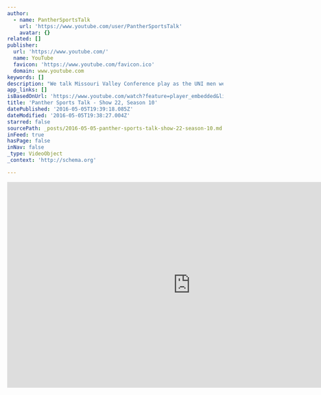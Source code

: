 ```yaml
---
author:
  - name: PantherSportsTalk
    url: 'https://www.youtube.com/user/PantherSportsTalk'
    avatar: {}
related: []
publisher:
  url: 'https://www.youtube.com/'
  name: YouTube
  favicon: 'https://www.youtube.com/favicon.ico'
  domain: www.youtube.com
keywords: []
description: "We talk Missouri Valley Conference play as the UNI men were on the road twice this week. We talk to a former coach that was inducted into UNI's Hall of Fame. Look at an upperclassman that can do it all, and a senior that's dead-on from downtown."
app_links: []
isBasedOnUrl: 'https://www.youtube.com/watch?feature=player_embedded&list=PL5zm11HJbk47FzzeMZuScB3sGIynglUOZ&v=O2Szzc2lFzE'
title: 'Panther Sports Talk - Show 22, Season 10'
datePublished: '2016-05-05T19:39:18.085Z'
dateModified: '2016-05-05T19:38:27.004Z'
starred: false
sourcePath: _posts/2016-05-05-panther-sports-talk-show-22-season-10.md
inFeed: true
hasPage: false
inNav: false
_type: VideoObject
_context: 'http://schema.org'

---
```

<iframe src="https://cdn.embedly.com/widgets/media.html?src=https%3A%2F%2Fwww.youtube.com%2Fembed%2Fvideoseries%3Flist%3DPL5zm11HJbk47FzzeMZuScB3sGIynglUOZ&amp;url=https%3A%2F%2Fwww.youtube.com%2Fwatch%3Ffeature%3Dplayer_embedded%26list%3DPL5zm11HJbk47FzzeMZuScB3sGIynglUOZ%26v%3DO2Szzc2lFzE&amp;image=https%3A%2F%2Fi.ytimg.com%2Fvi%2FO2Szzc2lFzE%2Fhqdefault.jpg&amp;key=b7d04c9b404c499eba89ee7072e1c4f7&amp;type=text%2Fhtml&amp;schema=youtube" width="854" height="480" scrolling="no" frameborder="0" allowfullscreen="" style=""></iframe>